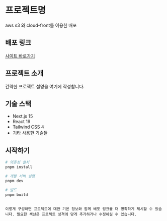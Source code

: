 # 프로젝트명

aws s3 와 cloud-front를 이용한 배포

## 배포 링크

[사이트 바로가기](https://d3tyirxyz3i1et.cloudfront.net/)

## 프로젝트 소개

간략한 프로젝트 설명을 여기에 작성합니다.

## 기술 스택

- Next.js 15
- React 19
- Tailwind CSS 4
- 기타 사용한 기술들

## 시작하기

```bash
# 의존성 설치
pnpm install

# 개발 서버 실행
pnpm dev

# 빌드
pnpm build
```

```

이렇게 구성하면 프로젝트에 대한 기본 정보와 함께 배포 링크를 더 명확하게 제시할 수 있습니다. 필요한 섹션은 프로젝트 성격에 맞게 추가하거나 수정하실 수 있습니다.
```
